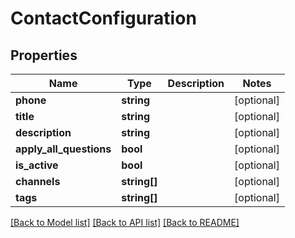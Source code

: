# ContactConfiguration

## Properties
Name | Type | Description | Notes
------------ | ------------- | ------------- | -------------
**phone** | **string** |  | [optional] 
**title** | **string** |  | [optional] 
**description** | **string** |  | [optional] 
**apply_all_questions** | **bool** |  | [optional] 
**is_active** | **bool** |  | [optional] 
**channels** | **string[]** |  | [optional] 
**tags** | **string[]** |  | [optional] 

[[Back to Model list]](../../README.md#documentation-for-models) [[Back to API list]](../../README.md#documentation-for-api-endpoints) [[Back to README]](../../README.md)

